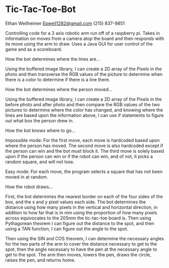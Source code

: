 # Tic-Tac-Toe-Bot
Ethan Weilheimer 
Epweil1282@gmail.com
(215) 837-9851



Controlling code for a 3 axis robotic arm run off of a raspberry pi. Takes in information on moves from a camera atop the board and then responds with its move using the arm to draw. Uses a Java GUI for user control of the game and as a scoreboard. 



How the bot determines where the lines are...

Using the buffered image library, I can create a 2D array of the Pixels in the photo and then transverse the RGB values of the picture to determine when there is a color to determine if there is a line there. 
    


How the bot determines where the person moved...

Using the buffered image library, I can create a 2D array of the Pixels in the before photo and after photo and then compare the RGB values of the two pictures to determine where the color has changed, and knowing where the lines are based upon the information above, I can use if statements to figure out what box the person drew in. 
   



How the bot knows where to go...

Impossible mode:
For the first move, each move is hardcoded based upon where the person has moved. The second move is also hardcoded except if the person can win and the bot must block it. The third move is solely based upon if the person can win or if the robot can win, and of not, it picks a random square, and will not lose. 
   
Easy mode:
For each move, the program selects a square that has not been moved in at random.
           
           



How the robot draws...

First, the bot determines the nearest border on each of the four sides of the box, and the x and y pixel values each side. The bot determines the distance using how many pixels in the vertical and horizontal direction, in addition to how far that is in mm using the proportion of how many pixels across equivocates to the 205mm the tic-tac-toe board is. Then using Pythagorean theorem I can figure out the distance to the spot, and then using a TAN function, I can figure out the angle to the spot.
    
Then using the SIN and COS theorem, I can determine the necessary angles for the two parts of the arm to cover the 
distance necessary to get to the spot, then the angle necessary to have the pen at the necessary angle to get to the spot.
The arm then moves, lowers the pen, draws the circle, raises the pen, and returns home. 
    
    

    

    
